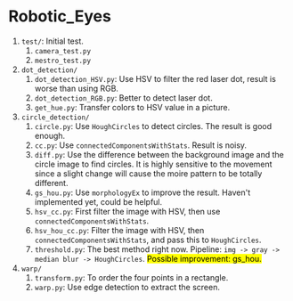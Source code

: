 # Robotic_Eyes

1. `test/`: Initial test.
   1. `camera_test.py`
   2. `mestro_test.py`
2. `dot_detection/`
   1. `dot_detection_HSV.py`: Use HSV to filter the red laser dot, result is worse than using RGB.
   2. `dot_detection_RGB.py`: Better to detect laser dot.
   3. `get_hue.py`: Transfer colors to HSV value in a picture.
3. `circle_detection/`
   1. `circle.py`: Use `HoughCircles` to detect circles. The result is good enough.
   2. `cc.py`: Use `connectedComponentsWithStats`. Result is noisy.
   3. `diff.py`: Use the difference between the background image and the circle image to find circles. It is highly sensitive to the movement since a slight change will cause the moire pattern to be totally different. 
   4. `gs_hou.py`: Use `morphologyEx` to improve the result. Haven't implemented yet, could be helpful.
   5. `hsv_cc.py`: First filter the image with HSV, then use `connectedComponentsWithStats`.
   6. `hsv_hou_cc.py`: Filter the image with HSV, then `connectedComponentsWithStats`, and pass this to `HoughCircles`.
   7. `threshold.py`: The best method right now. Pipeline: `img -> gray -> median blur -> HoughCircles`. <mark>Possible improvement: gs_hou.</mark>
4. `warp/`
   1. `transform.py`: To order the four points in a rectangle.
   2. `warp.py`: Use edge detection to extract the screen.